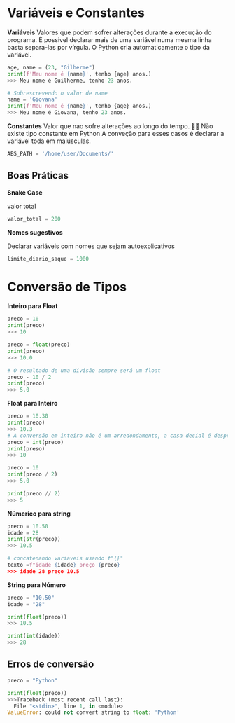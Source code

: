 # Variáveis e Constantes

**Variáveis**
Valores que podem sofrer alterações durante a execução do programa. É possivel declarar mais de uma variável numa mesma linha basta separa-las por vírgula. O Python cria automaticamente o tipo da variável.

```python
age, name = (23, "Gilherme")
print(f'Meu nome é {name}', tenho {age} anos.)
>>> Meu nome é Guilherme, tenho 23 anos.

# Sobrescrevendo o valor de name
name = 'Giovana'
print(f'Meu nome é {name}', tenho {age} anos.)
>>> Meu nome é Giovana, tenho 23 anos.
```

**Constantes**
Valor que nao sofre alterações ao longo do tempo.
🤚🏽 Não existe tipo constante em Python
A conveção para esses casos é declarar a variável toda em maiúsculas.

```python
ABS_PATH = '/home/user/Documents/'
```

## Boas Práticas

**Snake Case**

valor total
```python
valor_total = 200
```

**Nomes sugestivos**

Declarar variáveis com nomes que sejam autoexplicativos
```python
limite_diario_saque = 1000
```

# Conversão de Tipos
**Inteiro para Float**
```python
preco = 10
print(preco)
>>> 10

preco = float(preco)
print(preco)
>>> 10.0

# O resultado de uma divisão sempre será um float
preco - 10 / 2
print(preco)
>>> 5.0
```

**Float para Inteiro**
```python
preco = 10.30
print(preco)
>>> 10.3
# A conversão em inteiro não é um arredondamento, a casa decial é despresada na conversão
preco = int(preco)
print(preso)
>>> 10

preco = 10
print(preco / 2)
>>> 5.0

print(preco // 2)
>>> 5
```
**Númerico para string**
```python
preco = 10.50
idade = 28
print(str(preco))
>>> 10.5

# concatenando variaveis usando f"{}"
texto =f"idade {idade} preço {preco}
>>> idade 28 preço 10.5
```

**String para Número**
```python
preco = "10.50"
idade = "28"

print(float(preco))
>>> 10.5

print(int(idade))
>>> 28
```

## Erros de conversão
```python
preco = "Python"

print(float(preco))
>>>Traceback (most recent call last):
  File "<stdin>", line 1, in <module>
ValueError: could not convert string to float: 'Python'
```